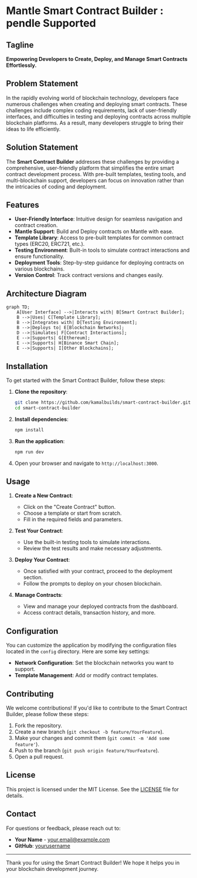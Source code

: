 # Mantle Smart Contract Builder : pendle Supported

## Tagline
**Empowering Developers to Create, Deploy, and Manage Smart Contracts Effortlessly.**

## Problem Statement
In the rapidly evolving world of blockchain technology, developers face numerous challenges when creating and deploying smart contracts. These challenges include complex coding requirements, lack of user-friendly interfaces, and difficulties in testing and deploying contracts across multiple blockchain platforms. As a result, many developers struggle to bring their ideas to life efficiently.

## Solution Statement
The **Smart Contract Builder** addresses these challenges by providing a comprehensive, user-friendly platform that simplifies the entire smart contract development process. With pre-built templates, testing tools, and multi-blockchain support, developers can focus on innovation rather than the intricacies of coding and deployment.

## Features
- **User-Friendly Interface**: Intuitive design for seamless navigation and contract creation.
- **Mantle Support**: Build and Deploy contracts on Mantle with ease.
- **Template Library**: Access to pre-built templates for common contract types (ERC20, ERC721, etc.).
- **Testing Environment**: Built-in tools to simulate contract interactions and ensure functionality.
- **Deployment Tools**: Step-by-step guidance for deploying contracts on various blockchains.
- **Version Control**: Track contract versions and changes easily.

## Architecture Diagram
```mermaid
graph TD;
    A[User Interface] -->|Interacts with| B[Smart Contract Builder];
    B -->|Uses| C[Template Library];
    B -->|Integrates with| D[Testing Environment];
    B -->|Deploys to| E[Blockchain Networks];
    D -->|Simulates| F[Contract Interactions];
    E -->|Supports| G[Ethereum];
    E -->|Supports| H[Binance Smart Chain];
    E -->|Supports| I[Other Blockchains];
```

## Installation
To get started with the Smart Contract Builder, follow these steps:

1. **Clone the repository**:
   ```bash
   git clone https://github.com/kamalbuilds/smart-contract-builder.git
   cd smart-contract-builder
   ```

2. **Install dependencies**:
   ```bash
   npm install
   ```

3. **Run the application**:
   ```bash
   npm run dev
   ```

4. Open your browser and navigate to `http://localhost:3000`.

## Usage
1. **Create a New Contract**:
   - Click on the "Create Contract" button.
   - Choose a template or start from scratch.
   - Fill in the required fields and parameters.

2. **Test Your Contract**:
   - Use the built-in testing tools to simulate interactions.
   - Review the test results and make necessary adjustments.

3. **Deploy Your Contract**:
   - Once satisfied with your contract, proceed to the deployment section.
   - Follow the prompts to deploy on your chosen blockchain.

4. **Manage Contracts**:
   - View and manage your deployed contracts from the dashboard.
   - Access contract details, transaction history, and more.

## Configuration
You can customize the application by modifying the configuration files located in the `config` directory. Here are some key settings:

- **Network Configuration**: Set the blockchain networks you want to support.
- **Template Management**: Add or modify contract templates.

## Contributing
We welcome contributions! If you'd like to contribute to the Smart Contract Builder, please follow these steps:

1. Fork the repository.
2. Create a new branch (`git checkout -b feature/YourFeature`).
3. Make your changes and commit them (`git commit -m 'Add some feature'`).
4. Push to the branch (`git push origin feature/YourFeature`).
5. Open a pull request.

## License
This project is licensed under the MIT License. See the [LICENSE](LICENSE) file for details.

## Contact
For questions or feedback, please reach out to:

- **Your Name** - [your.email@example.com](mailto:your.email@example.com)
- **GitHub**: [yourusername](https://github.com/yourusername)

---

Thank you for using the Smart Contract Builder! We hope it helps you in your blockchain development journey.

